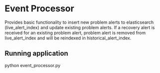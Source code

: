 # Event Processor

Provides basic functionality to insert new problem alerts to elasticsearch (live_alert_index) and update existing problem alerts.
If a recovery alert is received for an existing problem alert, problem alert is removed from live_alert_index and will be reindexed 
in historical_alert_index.

## Running application
python event_processor.py

